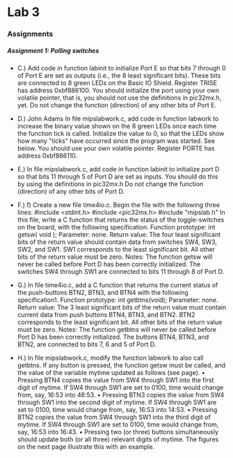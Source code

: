 # Lab 3
### Assignments
##### Assignment 1: Polling switches

   -  C.) 
        Add code in function labinit to initialize Port E so that bits 7 through 0
        of Port E are set as outputs (i.e., the 8 least significant bits). These bits are connected to 8 green
        LEDs on the Basic IO Shield. Register TRISE has address 0xbf886100. You should initialize the
        port using your own volatile pointer, that is, you should not use the definitions in pic32mx.h, yet.
        Do not change the function (direction) of any other bits of Port E.
   
   -   D.) John Adams In file mipslabwork.c, add code in function labwork to increase the binary value shown on the
                          8 green LEDs once each time the function tick is called. Initialize the value to 0, so that the LEDs
                          show how many "ticks" have occurred since the program was started. See below. You should use
                          your own volatile pointer. Register PORTE has address 0xbf886110.
   -   E.) In file mipslabwork.c, add code in function labinit to initialize port D so that bits 11 through 5
          of Port D are set as inputs. You should do this by using the definitions in pic32mx.h Do not change
          the function (direction) of any other bits of Port D.
          
   -   F.)  f) Create a new file time4io.c. Begin the file with the following three lines:
               #include <stdint.h>
               #include <pic32mx.h>
               #include "mipslab.h"
               In this file, write a C function that returns the status of the toggle-switches on the board, with the
               following specification.
               Function prototype: int getsw( void );
               Parameter: none.
               Return value: The four least significant bits of the return value should contain data from switches
               SW4, SW3, SW2, and SW1. SW1 corresponds to the least significant bit. All other bits of the return
               value must be zero.
               Notes: The function getsw will never be called before Port D has been correctly initialized. The
               switches SW4 through SW1 are connected to bits 11 through 8 of Port D.
               
   - G.)        In file time4io.c, add a C function that returns the current status of the push-buttons BTN2,
                BTN3, and BTN4 with the following specification1.
                Function prototype: int getbtns(void);
                Parameter: none.
                Return value: The 3 least significant bits of the return value must contain current data from push
                buttons BTN4, BTN3, and BTN2. BTN2 corresponds to the least significant bit. All other bits of
                the return value must be zero.
                Notes: The function getbtns will never be called before Port D has been correctly initialized. The
                buttons BTN4, BTN3, and BTN2, are connected to bits 7, 6 and 5 of Port D.
   - H.) In file mipslabwork.c, modify the function labwork to also call getbtns. If any button is
                pressed, the function getsw must be called, and the value of the variable mytime updated as follows
                (see  page).
                • Pressing BTN4 copies the value from SW4 through SW1 into the first digit of mytime. If
                SW4 through SW1 are set to 0100, time would change from, say, 16:53 into 46:53.
                • Pressing BTN3 copies the value from SW4 through SW1 into the second digit of mytime. If
                SW4 through SW1 are set to 0100, time would change from, say, 16:53 into 14:53.
                • Pressing BTN2 copies the value from SW4 through SW1 into the third digit of mytime. If
                SW4 through SW1 are set to 0100, time would change from, say, 16:53 into 16:43.
                • Pressing two (or three) buttons simultaneously should update both (or all three) relevant
                digits of mytime.
                The figures on the next page illustrate this with an example.

    